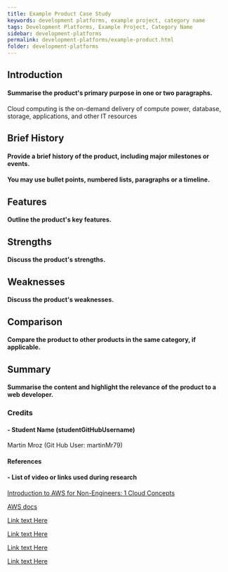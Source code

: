 ```yaml
---
title: Example Product Case Study
keywords: development platforms, example project, category name
tags: Development Platforms, Example Project, Category Name
sidebar: development-platforms
permalink: development-platforms/example-product.html
folder: development-platforms
---
```


## Introduction

#### Summarise the product's primary purpose in one or two paragraphs.

Cloud computing is the on-demand delivery of compute power, database, storage, applications, and other IT resources

## Brief History

#### Provide a brief history of the product, including major milestones or events.

#### You may use bullet points, numbered lists, paragraphs or a timeline.

## Features

#### Outline the product's key features.

## Strengths

#### Discuss the product's strengths.

## Weaknesses

#### Discuss the product's weaknesses.

## Comparison

#### Compare the product to other products in the same category, if applicable.


## Summary

#### Summarise the content and highlight the relevance of the product to a web developer.

### Credits

#### - Student Name (studentGitHubUsername)
Martin Mroz (Git Hub User: martinMr79)

#### References

#### - List of video or links used during research

[Introduction to AWS for Non-Engineers: 1 Cloud Concepts]([https://link-url-here.org](https://www.linkedin.com/learning/introduction-to-aws-for-non-engineers-1-cloud-concepts-2/how-did-we-get-in-the-cloud?autoplay=true&resume=false&u=43268076))

[AWS docs]([https://link-url-here.org](https://aws.amazon.com/getting-started/cloud-essentials/))

[Link text Here](https://link-url-here.org)

[Link text Here](https://link-url-here.org)

[Link text Here](https://link-url-here.org)

[Link text Here](https://link-url-here.org)


